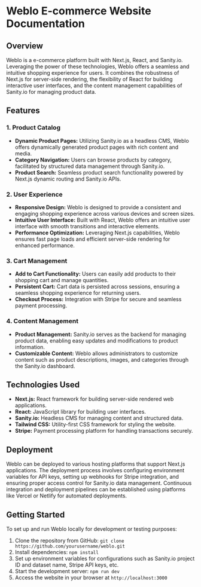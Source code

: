 # Weblo E-commerce Website Documentation

## Overview

Weblo is a  e-commerce platform built with Next.js, React, and Sanity.io. Leveraging the power of these technologies, Weblo offers a seamless and intuitive shopping experience for users. It combines the robustness of Next.js for server-side rendering, the flexibility of React for building interactive user interfaces, and the content management capabilities of Sanity.io for managing product data.

## Features

### 1. Product Catalog

- **Dynamic Product Pages:** Utilizing Sanity.io as a headless CMS, Weblo offers dynamically generated product pages with rich content and media.
- **Category Navigation:** Users can browse products by category, facilitated by structured data management through Sanity.io.
- **Product Search:** Seamless product search functionality powered by Next.js dynamic routing and Sanity.io APIs.

### 2. User Experience

- **Responsive Design:** Weblo is designed to provide a consistent and engaging shopping experience across various devices and screen sizes.
- **Intuitive User Interface:** Built with React, Weblo offers an intuitive user interface with smooth transitions and interactive elements.
- **Performance Optimization:** Leveraging Next.js capabilities, Weblo ensures fast page loads and efficient server-side rendering for enhanced performance.

### 3. Cart Management

- **Add to Cart Functionality:** Users can easily add products to their shopping cart and manage quantities.
- **Persistent Cart:** Cart data is persisted across sessions, ensuring a seamless shopping experience for returning users.
- **Checkout Process:** Integration with Stripe for secure and seamless payment processing.

### 4. Content Management

- **Product Management:** Sanity.io serves as the backend for managing product data, enabling easy updates and modifications to product information.
- **Customizable Content:** Weblo allows administrators to customize content such as product descriptions, images, and categories through the Sanity.io dashboard.

## Technologies Used

- **Next.js:** React framework for building server-side rendered web applications.
- **React:** JavaScript library for building user interfaces.
- **Sanity.io:** Headless CMS for managing content and structured data.
- **Tailwind CSS:** Utility-first CSS framework for styling the website.
- **Stripe:** Payment processing platform for handling transactions securely.

## Deployment

Weblo can be deployed to various hosting platforms that support Next.js applications. The deployment process involves configuring environment variables for API keys, setting up webhooks for Stripe integration, and ensuring proper access control for Sanity.io data management. Continuous integration and deployment pipelines can be established using platforms like Vercel or Netlify for automated deployments.

## Getting Started

To set up and run Weblo locally for development or testing purposes:

1. Clone the repository from GitHub: `git clone https://github.com/yourusername/weblo.git`
2. Install dependencies: `npm install`
3. Set up environment variables for configurations such as Sanity.io project ID and dataset name, Stripe API keys, etc.
4. Start the development server: `npm run dev`
5. Access the website in your browser at `http://localhost:3000`